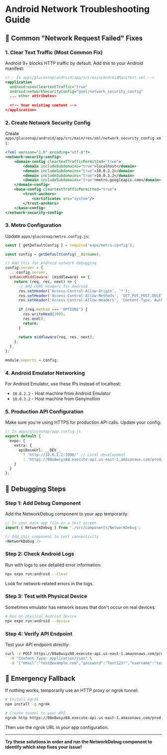 # Android Network Troubleshooting Guide

## 🚨 **Common "Network Request Failed" Fixes**

### **1. Clear Text Traffic (Most Common Fix)**
Android 9+ blocks HTTP traffic by default. Add this to your Android manifest:

```xml
<!-- In apps/glucosnap/android/app/src/main/AndroidManifest.xml -->
<application 
  android:usesCleartextTraffic="true"
  android:networkSecurityConfig="@xml/network_security_config"
  ... other attributes>
  
  <!-- Your existing content -->
</application>
```

### **2. Create Network Security Config**
Create `apps/glucosnap/android/app/src/main/res/xml/network_security_config.xml`:

```xml
<?xml version="1.0" encoding="utf-8"?>
<network-security-config>
    <domain-config cleartextTrafficPermitted="true">
        <domain includeSubdomains="true">localhost</domain>
        <domain includeSubdomains="true">10.0.2.2</domain>
        <domain includeSubdomains="true">10.0.3.2</domain>
        <domain includeSubdomains="true">metro.googleapis.com</domain>
    </domain-config>
    <base-config cleartextTrafficPermitted="true">
        <trust-anchors>
            <certificates src="system"/>
        </trust-anchors>
    </base-config>
</network-security-config>
```

### **3. Metro Configuration**
Update `apps/glucosnap/metro.config.js`:

```javascript
const { getDefaultConfig } = require('expo/metro-config');

const config = getDefaultConfig(__dirname);

// Add this for Android network debugging
config.server = {
  ...config.server,
  enhanceMiddleware: (middleware) => {
    return (req, res, next) => {
      // Add CORS headers for Android
      res.setHeader('Access-Control-Allow-Origin', '*');
      res.setHeader('Access-Control-Allow-Methods', 'GET,PUT,POST,DELETE,OPTIONS');
      res.setHeader('Access-Control-Allow-Headers', 'Content-Type, Authorization');
      
      if (req.method === 'OPTIONS') {
        res.writeHead(200);
        res.end();
        return;
      }
      
      return middleware(req, res, next);
    };
  },
};

module.exports = config;
```

### **4. Android Emulator Networking**
For Android Emulator, use these IPs instead of localhost:
- `10.0.2.2` - Host machine from Android Emulator
- `10.0.3.2` - Host machine from Genymotion

### **5. Production API Configuration**
Make sure you're using HTTPS for production API calls. Update your config:

```typescript
// In apps/glucosnap/app.config.js
export default {
  expo: {
    extra: {
      apiBaseUrl: __DEV__ 
        ? 'http://10.0.2.2:3000/' // Local development 
        : 'https://08o8wsyz88.execute-api.us-east-1.amazonaws.com/prod/', // Production
    }
  }
};
```

## 🔧 **Debugging Steps**

### **Step 1: Add Debug Component**
Add the NetworkDebug component to your app temporarily:

```typescript
// In your main app file or a test screen
import { NetworkDebug } from './src/components/NetworkDebug';

// Add this component to test connectivity
<NetworkDebug />
```

### **Step 2: Check Android Logs**
Run with logs to see detailed error information:

```bash
npx expo run:android --clear
```

Look for network-related errors in the logs.

### **Step 3: Test with Physical Device**
Sometimes emulator has network issues that don't occur on real devices:

```bash
# Run on physical Android device
npx expo run:android --device
```

### **Step 4: Verify API Endpoint**
Test your API endpoint directly:

```bash
curl -X POST https://08o8wsyz88.execute-api.us-east-1.amazonaws.com/prod/auth/signup \
  -H "Content-Type: application/json" \
  -d '{"email":"test@example.com","password":"Test123!","username":"testuser"}'
```

## 🚨 **Emergency Fallback**
If nothing works, temporarily use an HTTP proxy or ngrok tunnel:

```bash
# Install ngrok
npm install -g ngrok

# Create tunnel to your API
ngrok http https://08o8wsyz88.execute-api.us-east-1.amazonaws.com/prod
```

Then use the ngrok URL in your app configuration.

---

**Try these solutions in order and run the NetworkDebug component to identify which step fixes your issue!**






